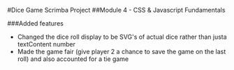 #Dice Game Scrimba Project
##Module 4 - CSS & Javascript Fundamentals

###Added features
* Changed the dice roll display to be SVG's of actual dice rather than justa textContent number
* Made the game fair (give player 2 a chance to save the game on the last roll) and also accounted for a tie game
